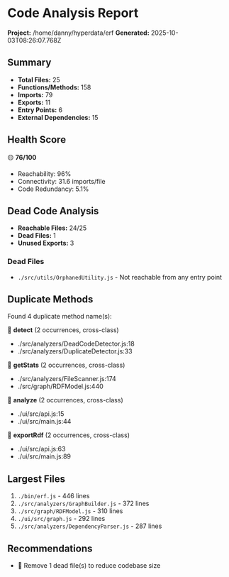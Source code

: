 # Code Analysis Report

**Project:** /home/danny/hyperdata/erf
**Generated:** 2025-10-03T08:26:07.768Z

## Summary

- **Total Files:** 25
- **Functions/Methods:** 158
- **Imports:** 79
- **Exports:** 11
- **Entry Points:** 6
- **External Dependencies:** 15

## Health Score

🟡 **76/100**

- Reachability: 96%
- Connectivity: 31.6 imports/file
- Code Redundancy: 5.1%

## Dead Code Analysis

- **Reachable Files:** 24/25
- **Dead Files:** 1
- **Unused Exports:** 3

### Dead Files

- `./src/utils/OrphanedUtility.js` - Not reachable from any entry point

## Duplicate Methods

Found 4 duplicate method name(s):

🔄 **detect** (2 occurrences, cross-class)
  - ./src/analyzers/DeadCodeDetector.js:18
  - ./src/analyzers/DuplicateDetector.js:33

🔄 **getStats** (2 occurrences, cross-class)
  - ./src/analyzers/FileScanner.js:174
  - ./src/graph/RDFModel.js:440

🔄 **analyze** (2 occurrences, cross-class)
  - ./ui/src/api.js:15
  - ./ui/src/main.js:44

🔄 **exportRdf** (2 occurrences, cross-class)
  - ./ui/src/api.js:63
  - ./ui/src/main.js:89

## Largest Files

1. `./bin/erf.js` - 446 lines
2. `./src/analyzers/GraphBuilder.js` - 372 lines
3. `./src/graph/RDFModel.js` - 310 lines
4. `./ui/src/graph.js` - 292 lines
5. `./src/analyzers/DependencyParser.js` - 287 lines

## Recommendations

- 🧹 Remove 1 dead file(s) to reduce codebase size
